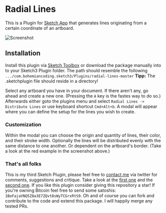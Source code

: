 # Radial Lines
This is a Plugin for [Sketch App](http://www.sketchapp.com) that generates lines originating from a certain coordinate of an artboard.

![Screenshot](https://www.dropbox.com/s/rf8yk0s3cis5rp6/sketchplugin_radial_lines.jpg?raw=1)

## Installation
Install this plugin via [Sketch Toolbox](http://sketchtoolbox.com) or download the package manually into to your Sketch3 Plugin folder. The path should resemble the following
```.../com.bohemiancoding.sketch3/Plugins/radial-lines-master``` **Tipp:** The .sketchplugin file should reside in a directory!

Select any artboard you have in your document. If there aren't any, go ahead and create a new one. (Pressing the `A` key is the fastes way to do so.) Afterwards either goto the plugins menu and select `Radial Lines -> Distribute Lines` or use keyboard shortcut `Cmd+Alt+b`.
A modal will appear where you can define the setup for the lines you wish to create.

### Customization
Within the modal you can choose the origin and quantity of lines, their color, and their stroke width. Optionally the lines will be distributed evenly with the same distance to one another. Or dependent on the artboard's border. (Take a look at the red example in the screenshot above.)

### That's all folks
This is my third Sketch Plugin, please feel free to [contact me](http://bit.ly/1MSRFbd) via twitter for comments, suggestions and critique. Take a look at the [first one](http://github.com/herrhelms/social-artboards-sketch) and the [second one](http://github.com/herrhelms/even-guides-sketch).
If you like this plugin consider giving this repository a star! If you're owning Bitcoin feel free to send some satoshis: `1BoFajaVNQ5Z8a3E7ZQvt8sWyTCGrxRtS9`.
Oh and of course you can fork and contribute to the code and extend this package. I will happily merge any tested PRs.
